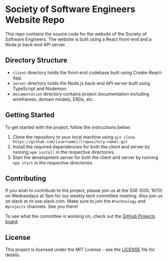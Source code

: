 # Society of Software Engineers Website Repo

This repo contains the source code for the website of the Society of Software Engineers. The website is built using a React front-end and a Node.js back-end API server.

## Directory Structure

- `client` directory holds the front-end codebase built using Create-React-App.
- `server` directory holds the Node.js back-end API server built using TypeScript and Nodemon.
- `documentation` directory contains project documentation including wireframes, domain models, ERDs, etc.

## Getting Started

To get started with the project, follow the instructions below:

1. Clone the repository to your local machine using `git clone https://github.com/[username]/[repository-name].git`
2. Install the required dependencies for both the client and server by running `npm install` in the respective directories.
3. Start the development server for both the client and server by running `npm start` in the respective directories.

## Contributing

If you wish to contribute to the project, please join us at the SSE (GOL 1670) on Wednesdays at 7pm for our weekly tech committee meeting. Also join us on slack at rit-sse.slack.com. Make sure to join the `#technology` and `#projects` channels. See you there!

To see what the committee is working on, check out the [GitHub Projects board](https://github.com/orgs/rit-sse/projects/2/views/10).

## License

This project is licensed under the MIT License - see the [LICENSE](LICENSE) file for details.
